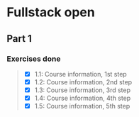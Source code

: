 # Fullstack open
## Part 1
### Exercises done
> - [x] 1.1: Course information, 1st step
> - [x] 1.2: Course information, 2nd step
> - [x] 1.3: Course information, 3rd step
> - [x] 1.4: Course information, 4th step
> - [x] 1.5: Course information, 5th step
